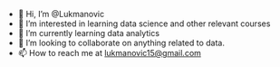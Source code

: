 - 👋 Hi, I’m @Lukmanovic
- 👀 I’m interested in learning data science and other relevant courses
- 🌱 I’m currently learning data analytics
- 💞️ I’m looking to collaborate on anything related to data.
- 📫 How to reach me at lukmanovic15@gmail.com

<!---
Lukmanovic/Lukmanovic is a ✨ special ✨ repository because its `README.md` (this file) appears on your GitHub profile.
You can click the Preview link to take a look at your changes.
--->
